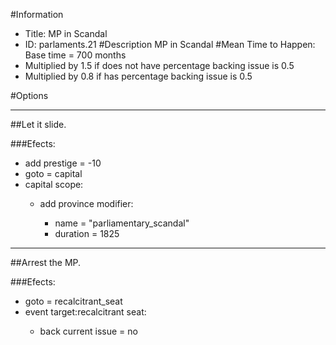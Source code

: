 #Information
 - Title: MP in Scandal
 - ID: parlaments.21
#Description
MP in Scandal
#Mean Time to Happen:
Base time = 700 months
 - Multiplied by 1.5 if does not have percentage backing issue is 0.5
 - Multiplied by 0.8 if has percentage backing issue is 0.5

#Options

___
##Let it slide.

###Efects:<ul><li>add prestige = -10</li><li>goto = capital</li><li>capital scope:</li><ul><li>add province modifier:</li><ul><li>name = "parliamentary_scandal"</li><li>duration = 1825</li></ul></ul></ul>

___
##Arrest the MP.

###Efects:<ul><li>goto = recalcitrant_seat</li><li>event target:recalcitrant seat:</li><ul><li>back current issue = no</li></ul></ul>
